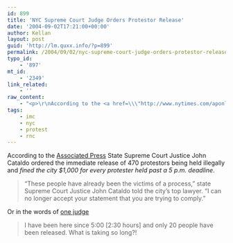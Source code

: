 ```yaml
---
id: 899
title: 'NYC Supreme Court Judge Orders Protestor Release'
date: '2004-09-02T17:21:00+00:00'
author: Kellan
layout: post
guid: 'http://lm.quxx.info/?p=899'
permalink: /2004/09/02/nyc-supreme-court-judge-orders-protestor-release/
typo_id:
    - '897'
mt_id:
    - '2349'
link_related:
    - ''
raw_content:
    - "<p>\r\nAccording to the <a href=\\\"http://www.nytimes.com/aponline/national/AP-CVN-Protests.html?ex=1251864000&en=f4bc707bf2055f8d&ei=5090&partner=rssuserland\\\">Associated Press</a> State Supreme Court Justice John Cataldo ordered the immediate release of 470 protestors being held illegally and <em>fined the city $1,000 for every protester held past a 5 p.m. deadline</em>.\r\n<blockquote>\r\n\\\"These people have already been the victims of a process,\\\" state Supreme Court Justice John Cataldo told the city\\'s top lawyer. \\\"I can no longer accept your statement that you are trying to comply.\\'\\'\r\n</blockquote>\r\n</p>\r\n<p>\r\nOr in the words of <a href=\\\"http://nyc.indymedia.org/newswire/display/115008/index.php\\\">one judge</a>\r\n<blockquote>\r\nI have been here since 5:00 [2:30 hours] and only 20 people have been released. What is taking so long?!\r\n</blockquote>\r\n</p>"
tags:
    - imc
    - nyc
    - protest
    - rnc
---
```


According to the [Associated Press](http://www.nytimes.com/aponline/national/AP-CVN-Protests.html?ex=1251864000&en=f4bc707bf2055f8d&ei=5090&partner=rssuserland) State Supreme Court Justice John Cataldo ordered the immediate release of 470 protestors being held illegally and *fined the city $1,000 for every protester held past a 5 p.m. deadline*.

> “These people have already been the victims of a process,” state Supreme Court Justice John Cataldo told the city’s top lawyer. “I can no longer accept your statement that you are trying to comply.”

Or in the words of [one judge](http://nyc.indymedia.org/newswire/display/115008/index.php)

> I have been here since 5:00 \[2:30 hours\] and only 20 people have been released. What is taking so long?!